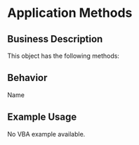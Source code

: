 # Application Methods

## Business Description
This object has the following methods:

## Behavior
Name

## Example Usage
No VBA example available.